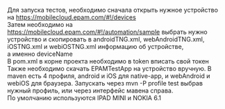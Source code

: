 Для запуска тестов, необходимо сначала открыть нужное устройство на https://mobilecloud.epam.com/#!/devices  
Затем необходимо на https://mobilecloud.epam.com/#!/automation/sample выбрать нужно устройство и скопировать в androidTNG.xml, webAndroidTNG.xml, iOSTNG.xml и webiOSTNG.xml информацию об устройстве,  
а именно deviceName  
В pom.xml в корне проекта необходимо в token вписать свой токен  
Также необходимо скачать EPAMTestApp на устройство вручную.
В maven есть 4 профиля, android и iOS для native-app, и webAndroid и webiOS для браузера.
Запускать через mvn -P profile test выбрав нужный профиль, или через интерфейс мавена справа.  
По умолчанию используются IPAD MINI и NOKIA 6.1
